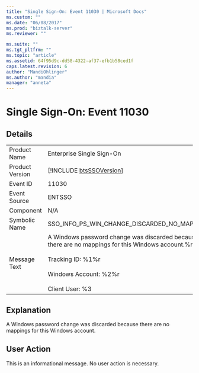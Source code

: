 ```yaml
---
title: "Single Sign-On: Event 11030 | Microsoft Docs"
ms.custom: ""
ms.date: "06/08/2017"
ms.prod: "biztalk-server"
ms.reviewer: ""

ms.suite: ""
ms.tgt_pltfrm: ""
ms.topic: "article"
ms.assetid: 64f95d9c-dd58-4322-af37-efb1b58ced1f
caps.latest.revision: 6
author: "MandiOhlinger"
ms.author: "mandia"
manager: "anneta"
---
```

# Single Sign-On: Event 11030
## Details  
  
|                 |                                                                                                                                                                                               |
|-----------------|-----------------------------------------------------------------------------------------------------------------------------------------------------------------------------------------------|
|  Product Name   |                                                                                   Enterprise Single Sign-On                                                                                   |
| Product Version |                                                                  [!INCLUDE [btsSSOVersion](../includes/btsssoversion-md.md)]                                                                  |
|    Event ID     |                                                                                             11030                                                                                             |
|  Event Source   |                                                                                            ENTSSO                                                                                             |
|    Component    |                                                                                              N/A                                                                                              |
|  Symbolic Name  |                                                                         SSO_INFO_PS_WIN_CHANGE_DISCARDED_NO_MAPPINGS                                                                          |
|  Message Text   | A Windows password change was discarded because there are no mappings for this Windows account.%r<br /><br /> Tracking ID: %1%r<br /><br /> Windows Account: %2%r<br /><br /> Client User: %3 |
  
## Explanation  
 A Windows password change was discarded because there are no mappings for this Windows account.  
  
## User Action  
 This is an informational message. No user action is necessary.